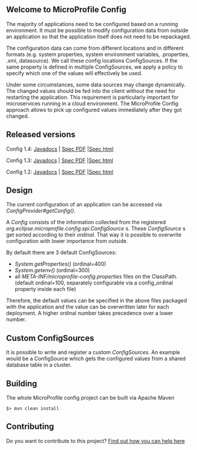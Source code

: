 ## Welcome to MicroProfile Config


The majority of applications need to be configured based on a running environment.
It must be possible to modify configuration data from outside an application so that the application itself does not need to be repackaged.

The configuration data can come from different locations and in different formats (e.g. system properties, system environment variables, .properties, .xml, datasource).
We call these config locations ConfigSources.
If the same property is defined in multiple ConfigSources, we apply a policy to specify which one of the values will effectively be used.

Under some circumstances, some data sources may change dynamically.
The changed values should be fed into the client without the need for restarting the application.
This requirement is particularly important for microservices running in a cloud environment.
The MicroProfile Config approach allows to pick up configured values immediately after they got changed.

## Released versions

Config 1.4: [Javadocs](https://download.eclipse.org/microprofile/microprofile-config-1.4/apidocs/) | [Spec PDF](https://download.eclipse.org/microprofile/microprofile-config-1.4/microprofile-config-spec.pdf) |[Spec html](https://download.eclipse.org/microprofile/microprofile-config-1.4/microprofile-config-spec.html)

Config 1.3: [Javadocs](https://download.eclipse.org/microprofile/microprofile-config-1.3/apidocs/) | [Spec PDF](https://download.eclipse.org/microprofile/microprofile-config-1.3/microprofile-config-spec.pdf) |[Spec html](https://download.eclipse.org/microprofile/microprofile-config-1.3/microprofile-config-spec.html)

Config 1.2: [Javadocs](https://download.eclipse.org/microprofile/microprofile-config-1.2/apidocs/) | [Spec PDF](https://download.eclipse.org/microprofile/microprofile-config-1.2/microprofile-config-spec.pdf) |[Spec html](https://download.eclipse.org/microprofile/microprofile-config-1.2/microprofile-config-spec.html)


## Design

The current configuration of an application can be accessed via _ConfigProvider#getConfig()_.

A _Config_ consists of the information collected from the registered _org.eclipse.microprofile.config.spi.ConfigSource_ s.
These _ConfigSource_ s get sorted according to their _ordinal_.
That way it is possible to overwrite configuration with lower importance from outside.

By default there are 3 default ConfigSources:

* _System.getProperties()_ (ordinal=400)
* _System.getenv()_ (ordinal=300)
* all _META-INF/microprofile-config.properties_ files on the ClassPath.
(default ordinal=100, separately configurable via a config_ordinal property inside each file)

Therefore, the default values can be specified in the above files packaged with the application and the value can be overwritten later for each deployment. A higher ordinal number takes precedence over a lower number.

## Custom ConfigSources

It is possible to write and register a custom _ConfigSources_.
An example would be a ConfigSource which gets the configured values from a shared database table in a cluster.

## Building

The whole MicroProfile config project can be built via Apache Maven

	$> mvn clean install

## Contributing

Do you want to contribute to this project? [Find out how you can help here](https://github.com/eclipse/microprofile-config/blob/master/CONTRIBUTING.adoc)

